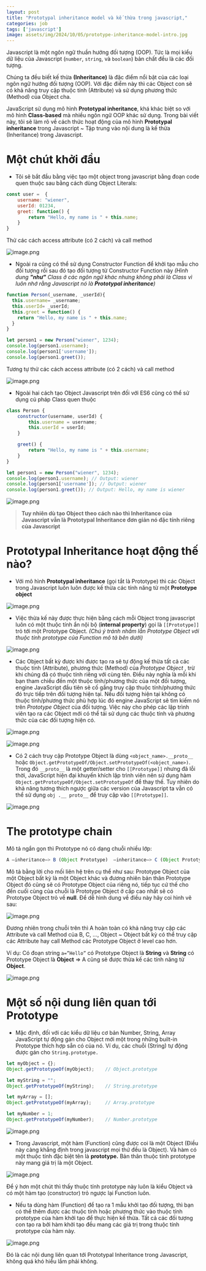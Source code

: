 ```yaml
---
layout: post
title: "Prototypal inheritance model và kế thừa trong javascript,"
categories: job
tags: ['javascript']
image: assets/img/2024/10/05/prototype-inheritance-model-intro.jpg
---
```


Javascript là một ngôn ngữ thuần hướng đối tượng (OOP). Tức là mọi kiểu dữ liệu của Javascript (`number`, `string`, và `boolean`) bản chất đều là các đối tượng.

Chúng ta đều biết kế thừa **(Inheritance)**  là đặc điểm nổi  bật của các loại ngôn ngữ hướng đối tượng (OOP). Với đặc điểm này thì các Object con sẽ có khả năng truy cập thuộc tính (Attribute) và sử dụng phương thức (Method) của Object cha.

JavaScript sử dụng mô hình **Prototypal inheritance**, khá khác biệt so với mô hình **Class-based** mà nhiều ngôn ngữ OOP khác sử dụng. Trong bài viết này, tôi sẽ làm rõ về cách thức hoạt động của mô hình **Prototypal inheritance** trong Javascript ~ Tập trung vào nội dung là kế thừa (Inheritance) trong Javascript.

# Một chút khởi đầu

- Tôi sẽ bắt đầu bằng việc tạo một object trong javascript bằng đoạn code quen thuộc sau bằng cách dùng Object Literals:

```jsx
const user =  {
    username: "wiener",
    userId: 01234,
    greet: function() {
        return "Hello, my name is " + this.name;
    }
}
```

Thử các cách access attribute (có 2 cách) và call method

![image.png]({{site.url}}/assets/img/2024/10/05/image.png)

- Ngoài ra cũng có thể sử dụng Constructor Function để khởi tạo mẫu cho đối tượng rồi sau đó tạo đối tượng từ Constructor Function này *(Hình dung **"như"** Class ở các ngôn ngữ khác nhưng không phải là Class vì  luôn nhớ rằng Javascript nó là **Prototypal inheritance**)*

```jsx
function Person(_username, _userId){
  this.username= _username;
  this.userId= _userId;
  this.greet = function() {
    return "Hello, my name is " + this.name;
  }
}

let person1 = new Person("wiener", 1234); 
console.log(person1.username);
console.log(person1['username']);
console.log(person1.greet());
```

Tương tự  thử các cách access attribute (có 2 cách) và call method

![image.png]({{site.url}}/assets/img/2024/10/05/image1.png)

- Ngoài hai cách tạo Object Javascript trên đối với ES6 cũng có thể sử dụng cú pháp Class quen thuộc

```jsx
class Person {
    constructor(username, userId) {
        this.username = username;
        this.userId = userId;
    }

    greet() {
        return "Hello, my name is " + this.username;
    }
}

let person1 = new Person("wiener", 1234);
console.log(person1.username); // Output: wiener
console.log(person1['username']); // Output: wiener
console.log(person1.greet()); // Output: Hello, my name is wiener
```

![image.png]({{site.url}}/assets/img/2024/10/05/image2.png)

> **Tuy nhiên dù tạo Object theo cách nào thì Inheritance của Javascript vẫn là Prototypal Inheritance đơn giản nó đặc tính riêng của Javascript**

# Prototypal Inheritance hoạt động thế nào?

- Với mô hình **Prototypal inheritance** (gọi tắt là Prototype) thì các Object trong Javascript luôn luôn được kế thừa các tính năng từ một **Prototype object**

![image.png]({{site.url}}/assets/img/2024/10/05/image3.png)

- Việc thừa kế này được thực hiện bằng cách mỗi Object trong javascript luôn có một thuộc tính ẩn nội bộ (**internal property**) gọi là `[[Prototype]]` trỏ tới một Prototype Object. *(Chú ý tránh nhầm lẫn  Prototype Object với thuộc tính prototype của Function mô tả bên dưới)*

![image.png]({{site.url}}/assets/img/2024/10/05/image4.png)

- Các Object bất kỳ được khi được tạo ra sẽ  tự động kế thừa tất cả các thuộc tính (Attribute), phương thức (Method) của *Prototype Object* , trừ khi chúng đã có thuộc tính riêng với cùng tên.  Điều này nghĩa là mỗi khi bạn tham chiếu đến một thuộc tính/phương thức của một đối tượng, engine JavaScript đầu tiên sẽ cố gắng truy cập thuộc tính/phương thức đó trực tiếp trên đối tượng hiện tại. Nếu đối tượng hiện tại không có thuộc tính/phương thức phù hợp lúc đó engine JavaScript sẽ tìm kiếm nó trên *Prototype Object* của đối tượng. Việc này cho phép các lập trình viên tạo ra các Object mới có thể tái sử dụng các thuộc tính và phương thức của các đối tượng hiện có.

![image.png]({{site.url}}/assets/img/2024/10/05/image5.png)

![image.png]({{site.url}}/assets/img/2024/10/05/image6.png)

- Có 2 cách truy cập Prototype Object là dùng `<object_name>.__proto__`  hoặc `Object.getPrototypeOf/Object.setPrototypeOf(<object_name>)`. Trong đó `__proto__`  là một getter/setter cho `[[Prototype]]` nhưng đã lỗi thời, JavaScript hiện đại khuyến khích lập trình viên nên sử dụng hàm `Object.getPrototypeOf/Object.setPrototypeOf` để thay thế. Tuy nhiên do khả năng tương thích ngược giữa các version của Javascript ta vẫn có thể sử dụng `obj .__ proto__` để truy cập vào `[[Prototype]]`.

![image.png]({{site.url}}/assets/img/2024/10/05/image7.png)

# The prototype chain

Mô tả ngắn gọn thì Prototype nó có dạng chuỗi nhiều lớp:

```jsx
A —inheritance—> B (Object Prototype)  —inheritance—> C (Object Prototype) … —inheritance—> Object —inheritance—> null 
```

Mô tả bằng lời cho mối liên hệ trên cụ thể như sau: Prototype Object của một Object bất kỳ là một Object khác và đương nhiên bản thân Prototype Object đó cũng sẽ có Prototype Object của riêng nó, tiếp tục cứ thế cho đến cuối cùng của chuỗi là Prototype Object ở cấp cao nhất sẽ có Prototype Object trỏ về **null**. Để dễ hình dung về điều này hãy coi hình vẽ sau:

![image.png]({{site.url}}/assets/img/2024/10/05/image8.png)

Đương nhiên trong chuỗi trên thì A hoàn toàn có khả năng truy cập các Attribute và call Method của B, C, ..., Object ~ Object bất kỳ có thể truy cập các Attribute hay call Method các Prototype Object ở level cao hơn.

Ví dụ:  Có đoạn string `a=”Hello”` có Prototype Object là **String** và **String** có Prototype Object là **Object** ⇒ A cũng sẽ được thừa kế các tính năng từ **Object**.

![image.png]({{site.url}}/assets/img/2024/10/05/image9.png)

# Một số nội dung liên quan tới Prototype

- Mặc định, đối với các kiểu dữ liệu cơ bản Number, String, Array JavaScript tự động gán cho Object mới một trong những built-in Prototype thích hợp sẵn có của nó. Ví dụ, các chuỗi (String) tự động được gán cho `String.prototype.`

```jsx
let myObject = {};
Object.getPrototypeOf(myObject);    // Object.prototype

let myString = "";
Object.getPrototypeOf(myString);    // String.prototype

let myArray = [];
Object.getPrototypeOf(myArray);	    // Array.prototype

let myNumber = 1;
Object.getPrototypeOf(myNumber);    // Number.prototype
```

![image.png]({{site.url}}/assets/img/2024/10/05/image10.png)

- Trong Javascript, một hàm (Function) cũng được coi là một Object (Điều này càng khẳng định trong javascript mọi thứ đều là Object). Và hàm có một thuộc tính đặc biệt tên là **prototype.** Bản thân thuộc tính prototype này mang giá trị là một Object.

![image.png]({{site.url}}/assets/img/2024/10/05/image11.png)

Để ý hơn một chút thì thấy thuộc tính prototype này luôn là kiểu Object và có một hàm tạo (constructor) trỏ ngược lại Function luôn.

- Nếu ta dùng hàm (Function) để tạo ra 1 mẫu khởi tạo đối tượng, thì bạn có thể thêm được các thuộc tính hoặc phương thức vào thuộc tính prototype của hàm khởi tạo để thực hiện kế thừa. Tất cả các đối tượng con tạo ra bởi hàm khởi tạo đều mang các giá trị trong thuộc tính prototype của hàm này.

![image.png]({{site.url}}/assets/img/2024/10/05/image12.png)

Đó là các nội dung liên quan tới Prototypal Inheritance trong Javascript, không quá khó hiểu lắm phải không.
